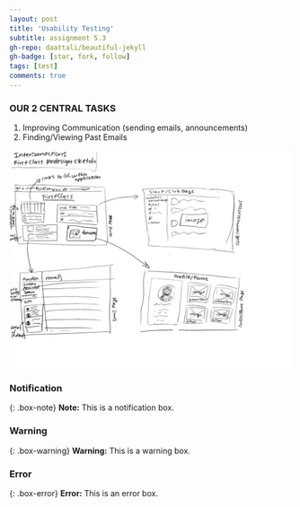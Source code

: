 ```yaml
---
layout: post
title: 'Usability Testing'
subtitle: assignment 5.3
gh-repo: daattali/beautiful-jekyll
gh-badge: [star, fork, follow]
tags: [test]
comments: true
---
```

 
### OUR 2 CENTRAL TASKS

1. Improving Communication (sending emails, announcements)
2. Finding/Viewing Past Emails



![crepe](/assets/img/finaldesignsketch.jpeg)

### Notification

{: .box-note}
**Note:** This is a notification box.

### Warning

{: .box-warning}
**Warning:** This is a warning box.

### Error

{: .box-error}
**Error:** This is an error box.

